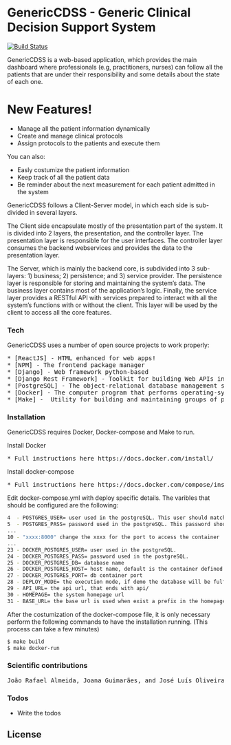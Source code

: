 # GenericCDSS - Generic Clinical Decision Support System


[![Build Status](https://travis-ci.org/joemccann/dillinger.svg?branch=master)](https://github.com/bioinformatics-ua/GenericCDSS/tree/master)

GenericCDSS is a web-based application, which provides the main dashboard where professionals (e.g, practitioners, nurses) can follow all the patients that are under their responsibility and some details about the state of each one.

# New Features!

  - Manage all the patient information dynamically
  - Create and manage clinical protocols
  - Assign protocols to the patients and execute them

You can also:
  - Easly costumize the patient information
  - Keep track of all the patient data
  - Be reminder about the next measurement for each patient admitted in the system
 
GenericCDSS follows a Client-Server model, in which each side is sub-divided in several layers.

The Client side encapsulate mostly of the presentation part of the system. It is divided into 2 layers, the presentation, and the controller layer. The presentation layer is responsible for the user interfaces. The controller layer consumes the backend webservices and provides the data to the presentation layer.

The Server, which is mainly the backend core, is subdivided into 3 sub-layers: 1) business; 2) persistence; and 3) service provider. The persistence layer is responsible for storing and maintaining the system’s data. The business layer contains most of the application’s logic. Finally, the service layer provides a RESTful API with services prepared to interact with all the system’s functions with or without the client. This layer will be used by the client to access all the core features.

### Tech

GenericCDSS uses a number of open source projects to work properly:

<pre>
* [ReactJS] - HTML enhanced for web apps!
* [NPM] - The frontend package manager
* [Django] - Web framework python-based
* [Django Rest Framework] - Toolkit for building Web APIs in Django projects
* [PostgreSQL] - The object-relational database management system
* [Docker] - The computer program that performs operating-system-level virtualization
* [Make] -  Utility for building and maintaining groups of programs
</pre>

### Installation

GenericCDSS requires Docker, Docker-compose and Make to run.

Install Docker

<pre>
* Full instructions here https://docs.docker.com/install/
</pre>

Install docker-compose

<pre>
* Full instructions here https://docs.docker.com/compose/install/
</pre>

Edit docker-compose.yml with deploy specific details. The varibles that should be configured are the following:

```sh
4  - POSTGRES_USER= user used in the postgreSQL. This user should match wih the user used in row 23
5  - POSTGRES_PASS= password used in the postgreSQL. This password should match wih the user used in row 23
...
10 - "xxxx:8000" change the xxxx for the port to access the container
...      
23 - DOCKER_POSTGRES_USER= user used in the postgreSQL.
24 - DOCKER_POSTGRES_PASS= password used in the postgreSQL. 
25 - DOCKER_POSTGRES_DB= database name
26 - DOCKER_POSTGRES_HOST= host name, default is the container defined in the docker-compose file
27 - DOCKER_POSTGRES_PORT= db container port
28 - DEPLOY_MODE= the execution mode, if demo the database will be fulfilled with random data
29 - API_URL= the api url, that ends with api/
30 - HOMEPAGE= the system homepage url
31 - BASE_URL= the base url is used when exist a prefix in the homepage url. For instance, www.page.com/genericcdss, in this case it is necessary define the genericcdss in this variable
```

After the costumization of the docker-compose file, it is only necessary perform the following commands to have the installation running. (This process can take a few minutes)

```sh
$ make build
$ make docker-run
```

### Scientific contributions

<pre>
João Rafael Almeida, Joana Guimarães, and José Luís Oliveira. "Simplifying the digitization of clinical protocols for diabetes management." 2018 IEEE 31st International Symposium on Computer-Based Medical Systems (CBMS). IEEE, 2018.
</pre>

### Todos

 - Write the todos

License
----
